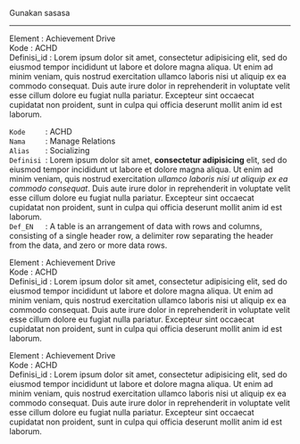 Gunakan sasasa

***

Element     : Achievement Drive    
Kode        : ACHD    
Definisi_id : Lorem ipsum dolor sit amet, consectetur adipisicing elit, sed do eiusmod tempor incididunt ut labore et dolore magna aliqua. Ut enim ad minim veniam, quis nostrud exercitation ullamco laboris nisi ut aliquip ex ea commodo consequat. Duis aute irure dolor in reprehenderit in voluptate velit esse cillum dolore eu fugiat nulla pariatur. Excepteur sint occaecat cupidatat non proident, sunt in culpa qui officia deserunt mollit anim id est laborum. 

`Kode     `: ACHD    
`Nama     `: Manage Relations    
`Alias    `: Socializing    
`Definisi `: Lorem ipsum dolor sit amet, **consectetur adipisicing** elit, sed do eiusmod tempor incididunt ut labore et dolore magna aliqua. Ut enim ad minim veniam, quis nostrud exercitation *ullamco laboris nisi ut aliquip ex ea commodo consequat*. Duis aute irure dolor in reprehenderit in voluptate velit esse cillum dolore eu fugiat nulla pariatur. Excepteur sint occaecat cupidatat non proident, sunt in culpa qui officia deserunt mollit anim id est laborum.    
`Def_EN   `: A table is an arrangement of data with rows and columns, consisting of a single header row, a delimiter row separating the header from the data, and zero or more data rows.

Element     : Achievement Drive<br>
Kode        : ACHD<br>
Definisi_id : Lorem ipsum dolor sit amet, consectetur adipisicing elit, sed do eiusmod tempor incididunt ut labore et dolore magna aliqua. Ut enim ad minim veniam, quis nostrud exercitation ullamco laboris nisi ut aliquip ex ea commodo consequat. Duis aute irure dolor in reprehenderit in voluptate velit esse cillum dolore eu fugiat nulla pariatur. Excepteur sint occaecat cupidatat non proident, sunt in culpa qui officia deserunt mollit anim id est laborum. 

Element     : Achievement Drive    
Kode        : ACHD    
Definisi_id : Lorem ipsum dolor sit amet, consectetur adipisicing elit, sed do eiusmod tempor incididunt ut labore et dolore magna aliqua. Ut enim ad minim veniam, quis nostrud exercitation ullamco laboris nisi ut aliquip ex ea commodo consequat. Duis aute irure dolor in reprehenderit in voluptate velit esse cillum dolore eu fugiat nulla pariatur. Excepteur sint occaecat cupidatat non proident, sunt in culpa qui officia deserunt mollit anim id est laborum. 

